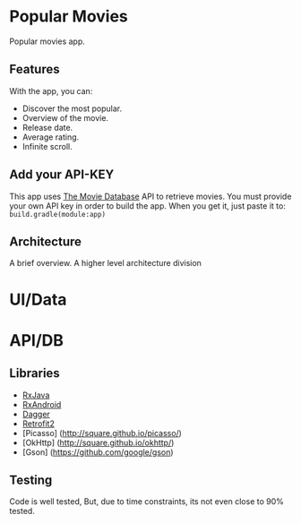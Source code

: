 # Popular Movies

Popular movies app.

## Features

With the app, you can:
* Discover the most popular.
* Overview of the movie.
* Release date.
* Average rating.
* Infinite scroll.

## Add your API-KEY

This app uses [The Movie Database](https://www.themoviedb.org/documentation/api) API to retrieve movies.
You must provide your own API key in order to build the app. When you get it, just paste it to:
    ```
    build.gradle(module:app)
    ```
## Architecture
A brief overview.
A higher level architecture division
# UI/Data
# API/DB


## Libraries

* [RxJava](https://github.com/ReactiveX/RxJava)
* [RxAndroid](https://github.com/ReactiveX/RxAndroid)
* [Dagger](https://github.com/google/dagger)
* [Retrofit2](https://github.com/square/retrofit)
* [Picasso] (http://square.github.io/picasso/)
* [OkHttp] (http://square.github.io/okhttp/)
* [Gson] (https://github.com/google/gson)

## Testing
Code is well tested, But, due to time constraints, its not even close to 90% tested.
